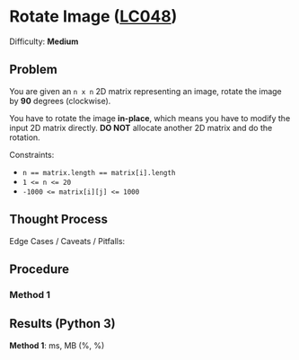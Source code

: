 # Rotate Image ([LC048](https://leetcode.com/problems/rotate-image/))
Difficulty: **Medium**

## Problem

You are given an `n x n` 2D matrix representing an image, rotate the image by **90** degrees (clockwise).

You have to rotate the image **in-place**, which means you have to modify the input 2D matrix directly. **DO NOT** allocate another 2D matrix and do the rotation.

Constraints:
- `n == matrix.length == matrix[i].length`
- `1 <= n <= 20`
- `-1000 <= matrix[i][j] <= 1000`

## Thought Process

Edge Cases / Caveats / Pitfalls:

## Procedure

### Method 1

## Results (Python 3)

**Method 1**:   ms,  MB (%, %)
